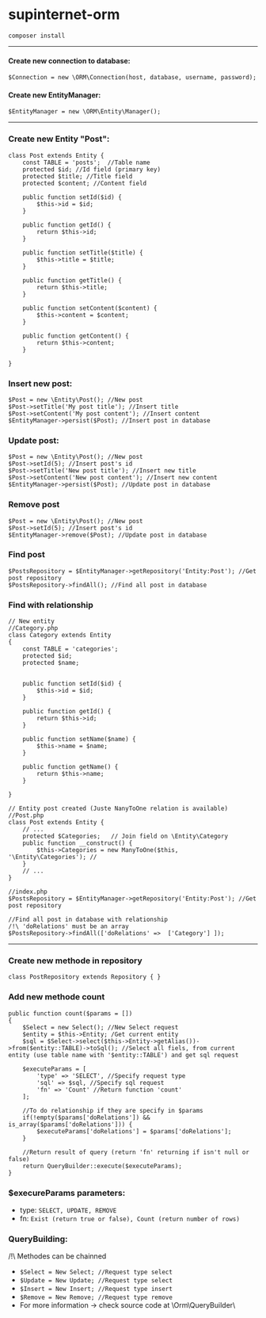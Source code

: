 # supinternet-orm

`composer install`

---
 #### Create new connection to database: 
 `$Connection = new \ORM\Connection(host, database, username, password);`
 
 #### Create new EntityManager: 
 `$EntityManager = new \ORM\Entity\Manager();`
 
---
### Create new Entity "Post":

```
class Post extends Entity {
    const TABLE = 'posts';  //Table name
	protected $id; //Id field (primary key)
	protected $title; //Title field
	protected $content; //Content field
	
	public function setId($id) { 
		$this->id = $id;
	} 
 
	public function getId() { 
		return $this->id;
	} 
 
	public function setTitle($title) { 
		$this->title = $title;
	} 
 
	public function getTitle() { 
		return $this->title;
	} 
 
	public function setContent($content) { 
		$this->content = $content;
	} 
 
	public function getContent() { 
		return $this->content;
	} 

}
```

### Insert new post:
```
$Post = new \Entity\Post(); //New post
$Post->setTitle('My post title'); //Insert title
$Post->setContent('My post content'); //Insert content
$EntityManager->persist($Post); //Insert post in database
```

### Update post:
```
$Post = new \Entity\Post(); //New post
$Post->setId(5); //Insert post's id
$Post->setTitle('New post title'); //Insert new title
$Post->setContent('New post content'); //Insert new content
$EntityManager->persist($Post); //Update post in database
```

### Remove post
```
$Post = new \Entity\Post(); //New post
$Post->setId(5); //Insert post's id
$EntityManager->remove($Post); //Update post in database
```

### Find post
```
$PostsRepository = $EntityManager->getRepository('Entity:Post'); //Get post repository
$PostsRepository->findAll(); //Find all post in database
```

### Find with relationship
```
// New entity
//Category.php
class Category extends Entity 
{ 
	const TABLE = 'categories'; 
	protected $id; 
	protected $name; 
 
 
	public function setId($id) { 
		$this->id = $id;
	} 
 
	public function getId() { 
		return $this->id;
	} 
 
	public function setName($name) { 
		$this->name = $name;
	} 
 
	public function getName() { 
		return $this->name;
	} 
 
}

// Entity post created (Juste NanyToOne relation is available)
//Post.php
class Post extends Entity {
    // ...
    protected $Categories; 	 // Join field on \Entity\Category
    public function __construct() {
        $this->Categories = new ManyToOne($this, '\Entity\Categories'); //
    }
    // ...
}

//index.php
$PostsRepository = $EntityManager->getRepository('Entity:Post'); //Get post repository

//Find all post in database with relationship
/!\ 'doRelations' must be an array 
$PostsRepository->findAll(['doRelations' =>  ['Category'] ]);
```

---

### Create new methode in repository
```
class PostRepository extends Repository { } 
```

### Add new methode count
```
public function count($params = [])
{
    $Select = new Select(); //New Select request
    $entity = $this->Entity; /Get current entity
    $sql = $Select->select($this->Entity->getAlias())->from($entity::TABLE)->toSql(); //Select all fiels, from current entity (use table name with '$entity::TABLE') and get sql request

    $executeParams = [
        'type' => 'SELECT', //Specify request type
        'sql' => $sql, //Specify sql request
        'fn' => 'Count' //Return function 'count'
    ];

    //To do relationship if they are specify in $params
    if(!empty($params['doRelations']) && is_array($params['doRelations'])) {
        $executeParams['doRelations'] = $params['doRelations'];
    }
    
    //Return result of query (return 'fn' returning if isn't null or false)
    return QueryBuilder::execute($executeParams);
}
```

### $execureParams parameters:
- type: `SELECT, UPDATE, REMOVE`
- fn: `Exist (return true or false), Count (return number of rows)`

### QueryBuilding:
/!\ Methodes can be chainned
- `$Select = New Select; //Request type select`
- `$Update = New Update; //Request type select`
- `$Insert = New Insert; //Request type insert`
- `$Remove = New Remove; //Request type remove`
- For more information -> check source code at \Orm\QueryBuilder\